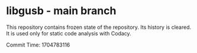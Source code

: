 # libgusb - main branch

This repository contains frozen state of the repository.
Its history is cleared. It is used only for static code
analysis with Codacy.

Commit Time: 1704783116